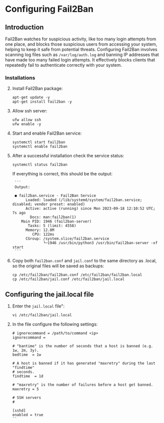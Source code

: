 # Configuring Fail2Ban
## Introduction
Fail2Ban watches for suspicious activity, like too many login attempts from one place, and blocks those suspicious users from accessing your system, helping to keep it safe from potential threats.
Configuring Fail2Ban involves scanning log files such as ```/var/log/auth.log``` and banning IP addresses that have made too many failed login attempts. It effectively blocks clients that repeatedly fail to authenticate correctly with your system.
### Installations
2. Install Fail2Ban package:
    ```
    apt-get update -y
    apt-get install fail2ban -y
    ```
3. Allow ssh server:
    ```
    ufw allow ssh
    ufw enable -y
    ```
4. Start and enable Fail2Ban service:
    ```
    systemctl start fail2ban
    systemctl enable fail2ban
    ```
5. After a successful installation check the service status:
    ```
    systemctl status fail2ban
    ```
    If everything is correct, this should be the output:

        ```
        Output:
      
        ● fail2ban.service - Fail2Ban Service
             Loaded: loaded (/lib/systemd/system/fail2ban.service; disabled; vendor preset: enabled)
             Active: active (running) since Mon 2023-09-18 12:10:52 UTC; 7s ago
               Docs: man:fail2ban(1)
           Main PID: 1946 (fail2ban-server)
              Tasks: 5 (limit: 4558)
             Memory: 12.8M
                CPU: 122ms
             CGroup: /system.slice/fail2ban.service
                     └─1946 /usr/bin/python3 /usr/bin/fail2ban-server -xf start 
        ```
6. Copy both ```fail2ban.conf``` and ```jail.conf``` to the same directory as .local, so the original files will be saved as backups:
    ```
    cp /etc/fail2ban/fail2ban.conf /etc/fail2ban/fail2ban.local
    cp /etc/fail2ban/jail.conf /etc/fail2ban/jail.local
    ```

## Configuring the jail.local file
1. Enter the ```jail.local``` file":
    ```
    vi /etc/fail2ban/jail.local
    ```
2. In the file configure the following settings:
    ```
    # ignorecommand = /path/to/command <ip>
    ignorecommand =
    
    # "bantime" is the number of seconds that a host is banned (e.g. 1w, 2m, 3y).
    bedtime  = 1w
    
    # A host is banned if it has generated "maxretry" during the last "findtime"
    # seconds.
    findtime  = 1d
    
    # "maxretry" is the number of failures before a host get banned.
    maxretry = 5
    
    # SSH servers
    #
    
    [sshd]
    enabled = true
    ``
